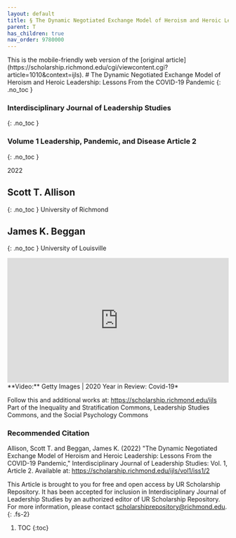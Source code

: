 ```yaml
---
layout: default
title: § The Dynamic Negotiated Exchange Model of Heroism and Heroic Leadership - Lessons From the COVID-19 Pandemic  
parent: T 
has_children: true
nav_order: 9780000 
---
```


<style>
.dont-break-out {
  /* These are technically the same, but use both */
  overflow-wrap: break-word;
  word-wrap: break-word;

     -ms-word-break: break-all;
  /* This is the dangerous one in WebKit, as it breaks things wherever */
  word-break: break-all;
  /* Instead use this non-standard one: */
  word-break: break-word;
}

.youtube-container {
    position: relative;
    width: 100%;
    height: 0;
    padding-bottom: 56.25%;
}
.youtube-video {
    position: absolute;
    top: 0;
    left: 0;
    width: 100%;
    height: 100%;
}

</style>


<div class="dont-break-out" markdown="1">
This is the mobile-friendly web version of the [original article](https://scholarship.richmond.edu/cgi/viewcontent.cgi?article=1010&context=ijls).
# The Dynamic Negotiated Exchange Model of Heroism and Heroic Leadership: Lessons From the COVID-19 Pandemic  
{: .no_toc }

### Interdisciplinary Journal of Leadership Studies
{: .no_toc }
### Volume 1 Leadership, Pandemic, and Disease Article 2 
{: .no_toc }

2022

## Scott T. Allison 
{: .no_toc }
University of Richmond 

## James K. Beggan 
{: .no_toc }
University of Louisville 

<div class="youtube-container">
<iframe width="100%" src="https://www.youtube.com/embed/kW8PqjgImlU" title="YouTube video player" frameborder="0" allow="accelerometer; autoplay; clipboard-write; encrypted-media; gyroscope; picture-in-picture" allowfullscreen class="youtube-video"></iframe>
</div>
**Video:** Getty Images | 2020 Year in Review: Covid-19* 

Follow this and additional works at: https://scholarship.richmond.edu/ijls 
Part of the Inequality and Stratification Commons, Leadership Studies Commons, and the Social
Psychology Commons 

### Recommended Citation 
Allison, Scott T. and Beggan, James K. (2022) "The Dynamic Negotiated Exchange Model of Heroism and
Heroic Leadership: Lessons From the COVID-19 Pandemic," Interdisciplinary Journal of Leadership
Studies: Vol. 1, Article 2.
Available at: https://scholarship.richmond.edu/ijls/vol1/iss1/2 

This Article is brought to you for free and open access by UR Scholarship Repository. It has been accepted for inclusion in Interdisciplinary Journal of Leadership Studies by an authorized editor of UR Scholarship Repository.  For more information, please contact scholarshiprepository@richmond.edu. 
{: .fs-2}

1. TOC
{:toc}

</div>
